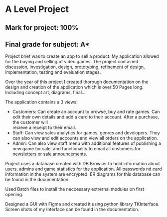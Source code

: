 # A Level Project

## Mark for project: 100%
## Final grade for subject: A*

Project brief was to create an app to sell a product. My application allowed for the buying and selling of video games.
The project contained discussion, investigation, design, prototyping, refinement of design, implementation, testing and evaluation stages.

Over the year of this project I created thorough documentation on the design and creation of the application which is over 50 Pages long. Including concept art, diagrams, final...

The application contains a 3 views:
- Customers: Can create an account to browse, buy and rate games. Can edit their own details and add a card to their account. After a purchase, the customer will   
  recieve a receipt to their email.
- Staff: Can view sales analytics for games, genres and developers. They can also view and edit accounts and view all orders on the application.
- Admin: Can also view staff menu with additional features of publishing a new game for sale, and functionality to email all customers for newsletters or sale 
  announcements.

Project uses a database created with DB Browser to hold information about users, admins and game statistics for the application. All passwords nd card information in the system are encrypted. ER diagrams for this database can be found in the documentation.

Used Batch files to install the neccessary extrernal modules on first opening.

Designed a GUI with Figma and created it using python library TKInterface. Screen shots of my Interface can be found in the documentation.


